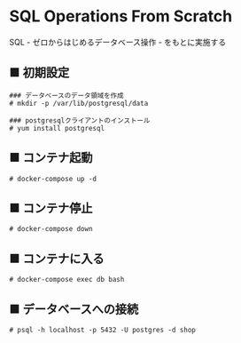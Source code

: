 # SQL Operations From Scratch 
SQL - ゼロからはじめるデータベース操作 - をもとに実施する
## ■ 初期設定 
```
### データベースのデータ領域を作成
# mkdir -p /var/lib/postgresql/data 

### postgresqlクライアントのインストール
# yum install postgresql
```

## ■ コンテナ起動
```
# docker-compose up -d
```

## ■ コンテナ停止
```
# docker-compose down
```

## ■ コンテナに入る
```
# docker-compose exec db bash
```

## ■ データベースへの接続
```
# psql -h localhost -p 5432 -U postgres -d shop
```
